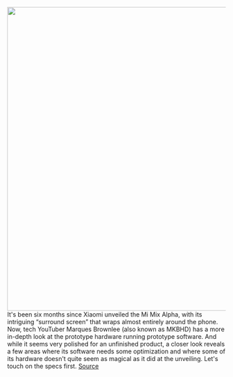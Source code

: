 <img src='https://cdn.vox-cdn.com/thumbor/YAVdmNQNebE85e2VImS0ONVAUUU=/0x0:1205x804/1200x0/filters:focal(0x0:1205x804):no_upscale()/cdn.vox-cdn.com/uploads/chorus_asset/file/19753965/mimixalpha_mkbhd3.jpg' width='700px' /><br/>
It's been six months since Xiaomi unveiled the Mi Mix Alpha, with its intriguing “surround screen” that wraps almost entirely around the phone. Now, tech YouTuber Marques Brownlee (also known as MKBHD) has a more in-depth look at the prototype hardware running prototype software. And while it seems very polished for an unfinished product, a closer look reveals a few areas where its software needs some optimization and where some of its hardware doesn't quite seem as magical as it did at the unveiling. Let's touch on the specs first.
<a href='https://www.theverge.com/2020/2/28/21157597/xiaomi-mi-mix-alpha-display-phone-hands-on-mkbhd-software-youtube'> Source <a/>